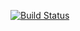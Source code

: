 [![Build Status](https://travis-ci.com/evanjserrano/CSE110Lab5.svg?branch=master)](https://travis-ci.com/evanjserrano/CSE110Lab5)

